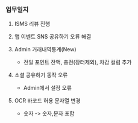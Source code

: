 ### 업무일지

1. ISMS 리뷰 진행

2. 앱 이벤트 SNS 공유하기 오류 해결

3. Admin 거래내역통계(New)

   - 전일 포인트 잔액, 충전(장터제외), 차감 컬럼 추가

4. 소셜 공유하기 동작 오류

   - Admin에서 설정 오류

5. OCR 바코드 허용 문자열 변경

   - 숫자 -> 숫자,문자 포함
